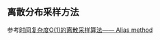 ## 离散分布采样方法

参考[时间复杂度O(1)的离散采样算法—— Alias method](https://blog.csdn.net/haolexiao/article/details/65157026)